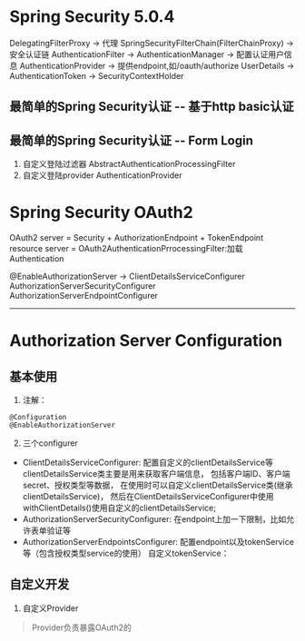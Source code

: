 # Spring Security 5.0.4

DelegatingFilterProxy -> 代理
SpringSecurityFilterChain(FilterChainProxy) -> 安全认证链
AuthenticationFilter ->
AuthenticationManager -> 配置认证用户信息
AuthenticationProvider -> 提供endpoint,如/oauth/authorize
UserDetails ->
AuthenticationToken ->
SecurityContextHolder

## 最简单的Spring Security认证 -- 基于http basic认证
## 最简单的Spring Security认证 -- Form Login

1. 自定义登陆过滤器
AbstractAuthenticationProcessingFilter
2. 自定义登陆provider
AuthenticationProvider


# Spring Security OAuth2
OAuth2 server = Security + AuthorizationEndpoint + TokenEndpoint
resource server = OAuth2AuthenticationPrrocessingFilter:加载Authentication

@EnableAuthorizationServer ->
ClientDetailsServiceConfigurer
AuthorizationServerSecurityConfigurer
AuthorizationServerEndpointConfigurer

---

# Authorization Server Configuration
## 基本使用
1. 注解：
```
@Configuration
@EnableAuthorizationServer
```
2. 三个configurer
* ClientDetailsServiceConfigurer: 配置自定义的clientDetailsService等
    clientDetailsService类主要是用来获取客户端信息， 包括客户端ID、客户端secret、授权类型等数据，
    在使用时可以自定义clientDetailsService类(继承clientDetailsService)，
    然后在ClientDetailsServiceConfigurer中使用withClientDetails()使用自定义的clientDetailsService;
* AuthorizationServerSecurityConfigurer: 在endpoint上加一下限制，比如允许表单验证等
* AuthorizationServerEndpointsConfigurer: 配置endpoint以及tokenService等（包含授权类型service的使用）
    自定义tokenService：
## 自定义开发
1. 自定义Provider
> Provider负责暴露OAuth2的
